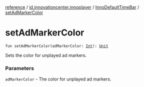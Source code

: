 [reference](../../index.md) / [id.innovationcenter.innoplayer](../index.md) / [InnoDefaultTimeBar](index.md) / [setAdMarkerColor](./set-ad-marker-color.md)

# setAdMarkerColor

`fun setAdMarkerColor(adMarkerColor: `[`Int`](https://kotlinlang.org/api/latest/jvm/stdlib/kotlin/-int/index.html)`): `[`Unit`](https://kotlinlang.org/api/latest/jvm/stdlib/kotlin/-unit/index.html)

Sets the color for unplayed ad markers.

### Parameters

`adMarkerColor` - The color for unplayed ad markers.